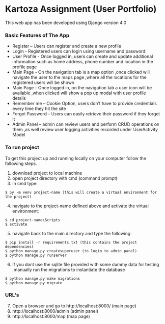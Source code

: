 # Kartoza Assignment (User Portfolio)
This web app has been developed using Django version 4.0 

### Basic Features of The App
    
* Register – Users can register and create a new profile
* Login - Registered users can login using username and password
* User Profile - Once logged in, users can create and update additional information such as home address, phone number and location in the profile page
* Main Page - On the navigation tab is a map option ,once clicked will navigate the user to the maps page ,where all the locations for the registered users will be shown
* Main Page - Once logged in, on the navigation tab a user icon will be available ,when clicked will show a pop up modal with user profile details
* Remember me – Cookie Option, users don’t have to provide credentials every time they hit the site
* Forgot Password – Users can easily retrieve their password if they forget it 
* Admin Panel – admin can review users and perform CRUD operations on them ,as well review user logging activities recorded under UserActivity Model


### To run project
To get this project up and running locally on your computer follow the following steps.
1. download project to local machine
2. open project directory with cmd (command prompt)
3. in cmd type:
```
$ py -m venv project-name (this will create a virtual environment for the project)
```
4. navigate to the project-name defined above and activate the virtual environment:
```
$ cd project-name\Scripts
$ activate
```
5. navigate back to the main directory and type the following:
```
$ pip install -r requirements.txt (this contains the project dependencies)
$ python manage.py createsuperuser (to login to admin panel)
$ python manage.py runserver
```
6. if you dont use the sqlite file provided with some dummy data for testing ,manually run the migrations to instantiate the database
```
$ python manage.py make migrations
$ python manage.py migrate
```
  
  ### URL's 
7. Open a browser and go to http://localhost:8000/ (main page)
8. http://localhost:8000/admin (admin panel)
9. http://localhost:8000/map (map page)



